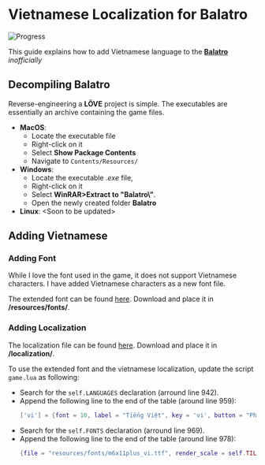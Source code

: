 # Vietnamese Localization for Balatro

![Progress](https://img.shields.io/badge/progress-60%25-blue)

This guide explains how to add Vietnamese language to the **[Balatro](https://www.playbalatro.com/)** *inofficially*

<!-- ## Requirements
**Balatro** is built on **LÖVE** using **Lua** language. To modify the game, you need to install the following:
- **Lua**: Install Lua from [Lua.org](https://www.lua.org/download.html)
- **LÖVE**: Install LÖVE from [love2d.org](https://love2d.org/) -->

## Decompiling Balatro
Reverse-engineering a **LÖVE** project is simple. The executables are essentially an archive containing the game files.
- **MacOS**: 
  - Locate the executable file
  - Right-click on it
  - Select **Show Package Contents**
  - Navigate to `Contents/Resources/`
- **Windows**: 
  - Locate the executable *.exe* file, 
  - Right-click on it
  - Select **WinRAR>Extract to "Balatro\\"**.
  - Open the newly created folder **Balatro**
- **Linux**: \<Soon to be updated\>

## Adding Vietnamese

### Adding Font
While I love the font used in the game, it does not support Vietnamese characters. I have added Vietnamese characters as a new font file.

The extended font can be found [here](./fonts/m6x11plus_vi.ttf). Download and place it in **/resources/fonts/**.

### Adding Localization

The localization file can be found [here](./current/vi.lua). Download and place it in **/localization/**.

To use the extended font and the vietnamese localization, update the script `game.lua` as following:
- Search for the `self.LANGUAGES` declaration (arround line 942).
- Append the following line to the end of the table (around line 959):
    ```lua
    ['vi'] = {font = 10, label = "Tiếng Việt", key = 'vi', button = "Phản hồi ngôn ngữ", warning = {'This language is still in Beta. To help us','improve it, please click on the feedback button.', 'Click again to confirm'}},
- Search for the `self.FONTS` declaration (arround line 969).
- Append the following line to the end of the table (around line 978):
    ```lua
    {file = "resources/fonts/m6x11plus_vi.ttf", render_scale = self.TILESIZE*10, TEXT_HEIGHT_SCALE = 0.9, TEXT_OFFSET = {x=10,y=-20}, FONTSCALE = 0.1, squish = 1, DESCSCALE = 1},
